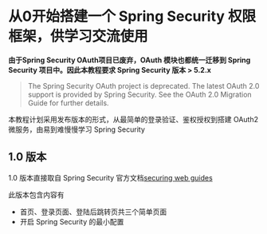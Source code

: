 # 从0开始搭建一个 Spring Security 权限框架，供学习交流使用
**由于Spring Security OAuth项目已废弃，OAuth 模块也都统一迁移到 Spring Security 项目中。因此本教程要求 Spring Security 版本 > 5.2.x**
>The Spring Security OAuth project is deprecated. The latest OAuth 2.0 support is provided by Spring Security. See the OAuth 2.0 Migration Guide for further details.

本教程计划采用发布版本的形式，从最简单的登录验证、鉴权授权到搭建 OAuth2 微服务，由易到难慢慢学习 Spring Security

## 1.0 版本
1.0 版本直接取自 Spring Security 官方文档[securing web guides](https://spring.io/guides/gs/securing-web/)

此版本包含内容有

+ 首页、登录页面、登陆后跳转页共三个简单页面
+ 开启 Spring Security 的最小配置



